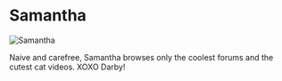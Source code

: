 # Samantha 
![Samantha](https://user-images.githubusercontent.com/92122911/136460063-042b1d86-8b6a-4cf0-9053-79f62ea5d126.png)

Naive and carefree, Samantha browses only the coolest forums and the cutest cat videos. XOXO Darby!
